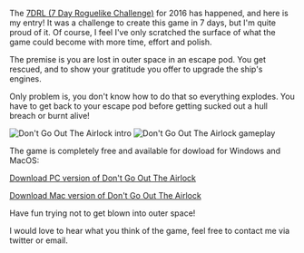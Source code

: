 The [7DRL (7 Day Roguelike Challenge)](http://www.roguebasin.com/index.php?title=7DRL) for 2016 has happened, and here is my entry!
It was a challenge to create this game in 7 days, but I'm quite proud of it.
Of course, I feel I've only scratched the surface of what the game could become with more time, effort and polish.

The premise is you are lost in outer space in an escape pod.
You get rescued, and to show your gratitude you offer to upgrade the ship's engines.

Only problem is, you don't know how to do that so everything explodes.
You have to get back to your escape pod before getting sucked out a hull breach or burnt alive!

![Don\'t Go Out The Airlock intro](/content/images/dgota-2.jpg)
![Don\'t Go Out The Airlock gameplay](/content/images/dgota-1.jpg)



The game is completely free and available for dowload for Windows and MacOS:

[Download PC version of Don't Go Out The Airlock](/downloads/DontGoOutTheAirlock.zip)

[Download Mac version of Don't Go Out The Airlock](/downloads/DontGoOutTheAirlock.app.zip)

Have fun trying not to get blown into outer space!

I would love to hear what you think of the game, feel free to contact me via twitter or email.